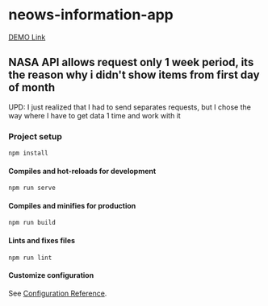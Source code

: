 # neows-information-app
[DEMO Link](https://bizarrilliada.github.io/neows-information-app/)

## NASA API allows request only 1 week period, its the reason why i didn't show items from first day of month
UPD: I just realized that I had to send separates requests, but I chose the way where I have to get data 1 time and work with it

### Project setup
```
npm install
```

#### Compiles and hot-reloads for development
```
npm run serve
```

#### Compiles and minifies for production
```
npm run build
```

#### Lints and fixes files
```
npm run lint
```

#### Customize configuration
See [Configuration Reference](https://cli.vuejs.org/config/).
